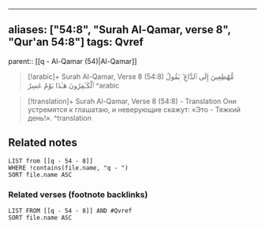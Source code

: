 
---
aliases: ["54:8", "Surah Al-Qamar, verse 8", "Qur'an 54:8"]
tags: Qvref
---

parent:: [[q - Al-Qamar (54)|Al-Qamar]]

> [!arabic]+ Surah Al-Qamar, Verse 8 (54:8)
> <span class="quran-arabic">مُّهْطِعِينَ إِلَى ٱلدَّاعِ ۖ يَقُولُ ٱلْكَـٰفِرُونَ هَـٰذَا يَوْمٌ عَسِرٌ</span>
^arabic

> [!translation]+ Surah Al-Qamar, Verse 8 (54:8) - Translation
> Они устремятся к глашатаю, и неверующие скажут: «Это - Тяжкий день!».
^translation



## Related notes
```dataview
LIST from [[q - 54 - 8]]
WHERE !contains(file.name, "q - ")
SORT file.name ASC
```

### Related verses (footnote backlinks)
```dataview
LIST FROM [[q - 54 - 8]] AND #Qvref
SORT file.name ASC
```

